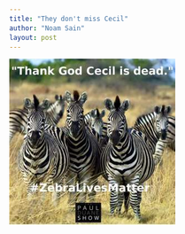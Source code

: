 ```yaml
---
title: "They don't miss Cecil"
author: "Noam Sain"
layout: post
---
```


![Zebra lives matter](/assets/2015/2015-08-zebras.jpg "Zebra lives matter")
